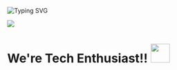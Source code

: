 ![Typing SVG](https://readme-typing-svg.herokuapp.com?color=ffecd2&size=29&multiline=true&width=700&lines=Hey+folk+,+Team+Universal+this+side's+Github+Profile)

<img src = "./Gloabe.gif" align = "center"></img>

# We're  Tech Enthusiast!!</b>&nbsp;<img src="https://github.com/TheDudeThatCode/TheDudeThatCode/blob/master/Assets/Designer.gif" height="44px">
